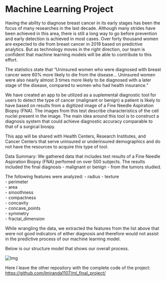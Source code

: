 # Machine Learning Project
Having the ability to diagnose breast cancer in its early stages has been the focus of many researches in the last decade. Although many strides have been achieved in this area, there is still a long way to go before prevention and early detection is achieved in most cases. Over forty thousand women are expected to die from breast cancer in 2019 based on predictive analytics. But as technology moves in the right direction, our team is confident that machine learning models will be able to contribute to this effort. 

The statistics state that “Uninsured women who were diagnosed with breast cancer were 60% more likely to die from the disease… Uninsured women were also nearly almost 3 times more likely to be diagnosed with a later stage of the disease, compared to women who had health insurance.”

We have created an app to be utilized as a suplemental diagnostic tool for users to detect the type of cancer (malignant or benign) a patient is likely to have based on results from a digitized image of a Fine Needle Aspiration Biopsy (FNA). The images from this test describe characteristics of the cell nuclei present in the image. The main idea around this tool is to construct a diagnosis system that could achieve diagnostic accuracy comparable to that of a surgical biospy.

This app will be shared with Health Centers, Research Institutes, and Cancer Centers that serve uninsured or underinsured demographics and do not have the resources to acquire this type of tool.

Data Summary:
We gathered data that includes test results of a Fine Needle Aspiration Biopsy (FNA) perfomed on over 500 subjects. The results included the final diagnosis - malignant or benign - from the tumors studied. 

The following features were analyzed: 
    - radius 
    - texture                 
    - perimeter               
    - area                    
    - smoothness              
    - compactness             
    - concavity               
    - concave_points          
    - symmetry                
    - fractal_dimension       

While wrangling the data, we extracted the features from the list above that were not good indicators of either diagnosis and therefore would not assist in the predictive process of our machine learning model. 

Below is our structure model that shows our overall process.

 ![Img](https://github.com/Carmenates88/HFC_BreastCancer-github.io/blob/master/Resources/image/describ.png)

Here I leave the other repository with the complete code of the project: https://github.com/lmiranda1107/ml_final_project/
